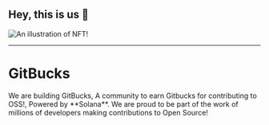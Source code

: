 ## Hey, this is us 👋

![An illustration of NFT!](https://user-images.githubusercontent.com/3369400/133268513-5bfe2f93-4402-42c9-a403-81c9e86934b6.jpeg)

<hr>

<h1>GitBucks</h1>
We are building GitBucks, A community to earn Gitbucks for contributing to OSS!, Powered by **Solana**. We are proud  to be part of the work of millions of developers making contributions to Open Source!

